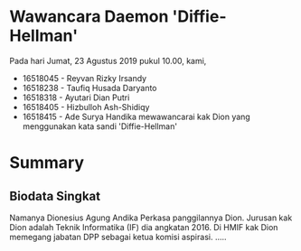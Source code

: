 # Wawancara Daemon 'Diffie-Hellman'
Pada hari Jumat, 23 Agustus 2019 pukul 10.00, kami,
* 16518045 - Reyvan Rizky Irsandy
* 16518238 - Taufiq Husada Daryanto
* 16518318 - Ayutari Dian Putri
* 16518405 - Hizbulloh Ash-Shidiqy
* 16518415 - Ade Surya Handika
mewawancarai kak Dion yang menggunakan kata sandi 'Diffie-Hellman'
# Summary
## Biodata Singkat
  Namanya Dionesius Agung Andika Perkasa panggilannya Dion. Jurusan kak Dion adalah Teknik Informatika (IF) dia angkatan 2016.
  Di HMIF kak Dion memegang jabatan DPP sebagai ketua komisi aspirasi. .....
 
